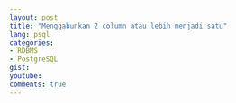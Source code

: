 ```yaml
---
layout: post
title: "Menggabunkan 2 column atau lebih menjadi satu"
lang: psql
categories:
- RDBMS
- PostgreSQL
gist: 
youtube: 
comments: true
---
```


